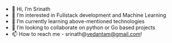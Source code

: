 - 👋 Hi, I’m Srinath
- 👀 I’m interested in Fullstack development and Machine Learning
- 🌱 I’m currently learning above-mentioned technologies
- 💞️ I’m looking to collaborate on python or Go based projects
- 📫 How to reach me - srinath@vedantam@gmail.com!

<!---
grimstilt/grimstilt is a ✨ special ✨ repository because its `README.md` (this file) appears on your GitHub profile.
You can click the Preview link to take a look at your changes.
--->

